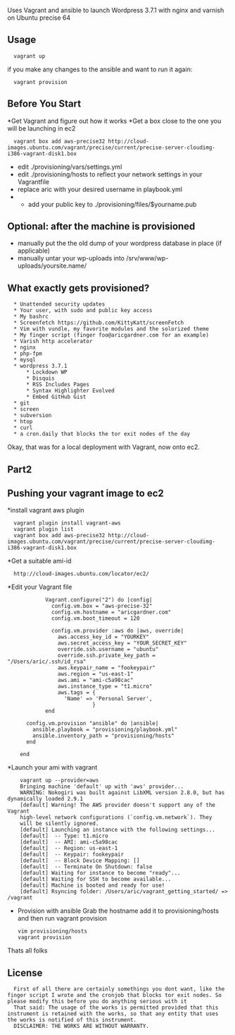 Uses Vagrant and ansible to launch Wordpress 3.7.1 with nginx and varnish on Ubuntu precise 64


Usage
-----
      vagrant up
      
if you make any changes to the ansible and want to run it again:
    
      vagrant provision


Before You Start
----------------

*Get Vagrant and figure out how it works
*Get a box close to the one you will be launching in ec2
      
      vagrant box add aws-precise32 http://cloud-images.ubuntu.com/vagrant/precise/current/precise-server-cloudimg-i386-vagrant-disk1.box

* edit ./provisioning/vars/settings.yml 
* edit ./provisioning/hosts to reflect your network settings in your Vagrantfile 
* replace aric with your desired username in playbook.yml
* * add your public key to ./provisioning/files/$yourname.pub

Optional: after the machine is provisioned
------------------------------------------
* manually put the the old dump of your wordpress database in place (if applicable)
* manually untar your wp-uploads into /srv/www/wp-uploads/yoursite.name/

What exactly gets provisioned?
------------------------------
      * Unattended security updates
      * Your user, with sudo and public key access
      * My bashrc
      * Screenfetch https://github.com/KittyKatt/screenFetch
      * Vim with vundle, my favorite modules and the solorized theme
      * My finger script (finger foo@aricgardner.com for an example) 
      * Varish http accelerator
      * nginx
      * php-fpm
      * mysql
      * wordpress 3.7.1
          * Lockdown WP
          * Disquis
          * RSS Includes Pages
          * Syntax Highlighter Evolved
          * Embed GitHub Gist
      * git
      * screen
      * subversion
      * htop
      * curl
      * a cron.daily that blocks the tor exit nodes of the day

Okay, that was for a local deployment with Vagrant, now onto ec2.


Part2
-----

Pushing your vagrant image to ec2
--------------------------------- 
*install vagrant aws plugin

      vagrant plugin install vagrant-aws
      vagrant plugin list
      vagrant box add aws-precise32 http://cloud-images.ubuntu.com/vagrant/precise/current/precise-server-cloudimg-i386-vagrant-disk1.box

*Get a suitable ami-id

      http://cloud-images.ubuntu.com/locator/ec2/

*Edit your Vagrant file

                Vagrant.configure("2") do |config|
                  config.vm.box = "aws-precise-32"
                  config.vm.hostname = "aricgardner.com"
                  config.vm.boot_timeout = 120

                  config.vm.provider :aws do |aws, override|
                    aws.access_key_id = "YOURKEY"
                    aws.secret_access_key = "YOUR_SECRET_KEY"
                    override.ssh.username = "ubuntu"
                    override.ssh.private_key_path = "/Users/aric/.ssh/id_rsa"
                    aws.keypair_name = "fookeypair"
                    aws.region = "us-east-1"
                    aws.ami = "ami-c5a98cac"
                    aws.instance_type = "t1.micro"
                    aws.tags = {
                      'Name' => 'Personal Server',
                               }
                end

          config.vm.provision "ansible" do |ansible|
            ansible.playbook = "provisioning/playbook.yml"
            ansible.inventory_path = "provisioning/hosts"
          end

        end


*Launch your ami with vagrant  

        vagrant up --provider=aws
        Bringing machine 'default' up with 'aws' provider...
        WARNING: Nokogiri was built against LibXML version 2.8.0, but has dynamically loaded 2.9.1
        [default] Warning! The AWS provider doesn't support any of the Vagrant
        high-level network configurations (`config.vm.network`). They
        will be silently ignored.
        [default] Launching an instance with the following settings...
        [default]  -- Type: t1.micro
        [default]  -- AMI: ami-c5a98cac
        [default]  -- Region: us-east-1
        [default]  -- Keypair: fookeypair
        [default]  -- Block Device Mapping: []
        [default]  -- Terminate On Shutdown: false
        [default] Waiting for instance to become "ready"...
        [default] Waiting for SSH to become available...
        [default] Machine is booted and ready for use!
        [default] Rsyncing folder: /Users/aric/vagrant_getting_started/ => /vagrant

* Provision with ansible
Grab the hostname add it to provisioning/hosts and then run vagrant provision

      vim provisioning/hosts
      vagrant provision


Thats all folks

License
-------
      First of all there are certainly somethings you dont want, like the finger script I wrote and the cronjob that blocks tor exit nodes. So please modify this before you do anything serious with it
      That said: The usage of the works is permitted provided that this instrument is retained with the works, so that any entity that uses the works is notified of this instrument.
      DISCLAIMER: THE WORKS ARE WITHOUT WARRANTY.

